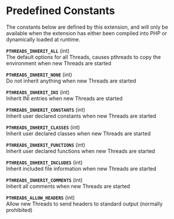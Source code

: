 Predefined Constants
====================

The constants below are defined by this extension, and will only be
available when the extension has either been compiled into PHP or
dynamically loaded at runtime.

**`PTHREADS_INHERIT_ALL`** (<span class="type">int</span>)  
<span class="simpara"> The default options for all Threads, causes
pthreads to copy the environment when new Threads are started </span>

**`PTHREADS_INHERIT_NONE`** (<span class="type">int</span>)  
<span class="simpara"> Do not inherit anything when new Threads are
started </span>

**`PTHREADS_INHERIT_INI`** (<span class="type">int</span>)  
<span class="simpara"> Inherit INI entries when new Threads are started
</span>

**`PTHREADS_INHERIT_CONSTANTS`** (<span class="type">int</span>)  
<span class="simpara"> Inherit user declared constants when new Threads
are started </span>

**`PTHREADS_INHERIT_CLASSES`** (<span class="type">int</span>)  
<span class="simpara"> Inherit user declared classes when new Threads
are started </span>

**`PTHREADS_INHERIT_FUNCTIONS`** (<span class="type">int</span>)  
<span class="simpara"> Inherit user declared functions when new Threads
are started </span>

**`PTHREADS_INHERIT_INCLUDES`** (<span class="type">int</span>)  
<span class="simpara"> Inherit included file information when new
Threads are started </span>

**`PTHREADS_INHERIT_COMMENTS`** (<span class="type">int</span>)  
<span class="simpara"> Inherit all comments when new Threads are started
</span>

**`PTHREADS_ALLOW_HEADERS`** (<span class="type">int</span>)  
<span class="simpara"> Allow new Threads to send headers to standard
output (normally prohibited) </span>
